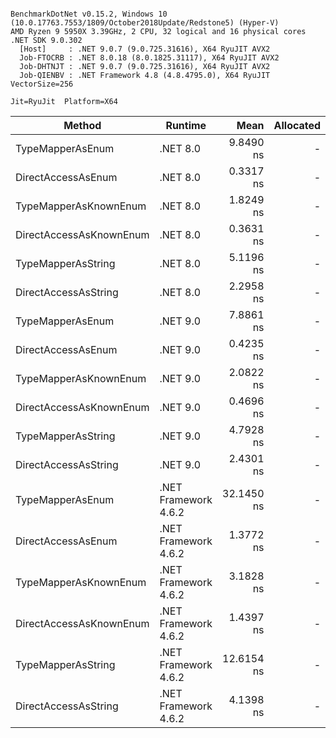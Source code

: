 ```

BenchmarkDotNet v0.15.2, Windows 10 (10.0.17763.7553/1809/October2018Update/Redstone5) (Hyper-V)
AMD Ryzen 9 5950X 3.39GHz, 2 CPU, 32 logical and 16 physical cores
.NET SDK 9.0.302
  [Host]     : .NET 9.0.7 (9.0.725.31616), X64 RyuJIT AVX2
  Job-FTOCRB : .NET 8.0.18 (8.0.1825.31117), X64 RyuJIT AVX2
  Job-DHTNJT : .NET 9.0.7 (9.0.725.31616), X64 RyuJIT AVX2
  Job-QIENBV : .NET Framework 4.8 (4.8.4795.0), X64 RyuJIT VectorSize=256

Jit=RyuJit  Platform=X64  

```
| Method                  | Runtime              | Mean       | Allocated |
|------------------------ |--------------------- |-----------:|----------:|
| TypeMapperAsEnum        | .NET 8.0             |  9.8490 ns |         - |
| DirectAccessAsEnum      | .NET 8.0             |  0.3317 ns |         - |
| TypeMapperAsKnownEnum   | .NET 8.0             |  1.8249 ns |         - |
| DirectAccessAsKnownEnum | .NET 8.0             |  0.3631 ns |         - |
| TypeMapperAsString      | .NET 8.0             |  5.1196 ns |         - |
| DirectAccessAsString    | .NET 8.0             |  2.2958 ns |         - |
| TypeMapperAsEnum        | .NET 9.0             |  7.8861 ns |         - |
| DirectAccessAsEnum      | .NET 9.0             |  0.4235 ns |         - |
| TypeMapperAsKnownEnum   | .NET 9.0             |  2.0822 ns |         - |
| DirectAccessAsKnownEnum | .NET 9.0             |  0.4696 ns |         - |
| TypeMapperAsString      | .NET 9.0             |  4.7928 ns |         - |
| DirectAccessAsString    | .NET 9.0             |  2.4301 ns |         - |
| TypeMapperAsEnum        | .NET Framework 4.6.2 | 32.1450 ns |         - |
| DirectAccessAsEnum      | .NET Framework 4.6.2 |  1.3772 ns |         - |
| TypeMapperAsKnownEnum   | .NET Framework 4.6.2 |  3.1828 ns |         - |
| DirectAccessAsKnownEnum | .NET Framework 4.6.2 |  1.4397 ns |         - |
| TypeMapperAsString      | .NET Framework 4.6.2 | 12.6154 ns |         - |
| DirectAccessAsString    | .NET Framework 4.6.2 |  4.1398 ns |         - |
